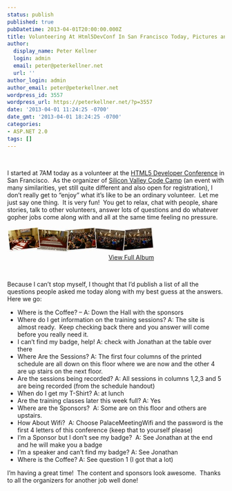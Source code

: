 ```yaml
---
status: publish
published: true
pubDatetime: 2013-04-01T20:00:00.000Z
title: Volunteering At Html5DevConf In San Francisco Today, Pictures and Commentary
author:
  display_name: Peter Kellner
  login: admin
  email: peter@peterkellner.net
  url: ''
author_login: admin
author_email: peter@peterkellner.net
wordpress_id: 3557
wordpress_url: https://peterkellner.net/?p=3557
date: '2013-04-01 11:24:25 -0700'
date_gmt: '2013-04-01 18:24:25 -0700'
categories:
- ASP.NET 2.0
tags: []
---
```

<p>&#160;</p>
<p>I started at 7AM today as a volunteer at the <a href="http://html5devconf.com/">HTML5 Developer Conference</a> in San Francisco.&#160; As the organizer of <a href="http://www.siliconvalley-codecamp.com/Register">Silicon Valley Code Camp</a> (an event with many similarities, yet still quite different and also open for registration), I don’t really get to “enjoy” what it’s like to be an ordinary volunteer.&#160; Let me just say one thing.&#160; It is very fun!&#160; You get to relax, chat with people, share stories, talk to other volunteers, answer lots of questions and do whatever gopher jobs come along with and all at the same time feeling no pressure.</p>
<div id="scid:66721397-FF69-4ca6-AEC4-17E6B3208830:f06bbef9-d9eb-473a-bb4b-a2c13af98d5e" class="wlWriterEditableSmartContent" style="float: none; padding-bottom: 0px; padding-top: 0px; padding-left: 0px; margin: 0px; display: inline; padding-right: 0px"><a style="border:0px" href="https://skydrive.live.com/redir.aspx?cid=60f1a949216c6b8f&amp;page=browse&amp;resid=60F1A949216C6B8F!21491&amp;type=5"><img style="border:0px" alt="View HTML5 Developer Conference San Francisco April 1-3" src="/wp/wp-content/uploads/2013/04/InlineRepresentation054da1e4bc0c4d999cb2f2300cb2e4a1.jpg" /></a>
<div style="width:340px;text-align:right;" ><a href="https://skydrive.live.com/redir.aspx?cid=60f1a949216c6b8f&amp;page=browse&amp;resid=60F1A949216C6B8F!21491&amp;type=5">View Full Album</a></div>
</div>
<p>&#160;</p>
<p>Because I can’t stop myself, I thought that I’d publish a list of all the questions people asked me today along with my best guess at the answers.&#160; Here we go:</p>
<ul>
<li>Where is the Coffee? – A: Down the Hall with the sponsors </li>
<li>Where do I get information on the training sessions? A: The site is almost ready.&#160; Keep checking back there and you answer will come before you really need it. </li>
<li>I can’t find my badge, help! A: check with Jonathan at the table over there </li>
<li>Where Are the Sessions? A: The first four columns of the printed schedule are all down on this floor where we are now and the other 4 are up stairs on the next floor. </li>
<li>Are the sessions being recorded? A: All sessions in columns 1,2,3 and 5 are being recorded (from the schedule handout) </li>
<li>When do I get my T-Shirt? A: at lunch </li>
<li>Are the training classes later this week full? A: Yes </li>
<li>Where are the Sponsors?&#160; A: Some are on this floor and others are upstairs. </li>
<li>How About Wifi?&#160; A: Choose PalaceMeetingWifi and the password is the first 4 letters of this conference (keep that to yourself please) </li>
<li>I’m a Sponsor but I don’t see my badge?&#160; A: See Jonathan at the end and he will make you a badge </li>
<li>I’m a speaker and can’t find my badge? A: See Jonathan </li>
<li>Where is the Coffee? A: See question 1 (I got that a lot) </li>
</ul>
<p>I’m having a great time!&#160; The content and sponsors look awesome.&#160; Thanks to all the organizers for another job well done!</p>
